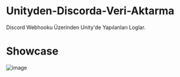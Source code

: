 # Unityden-Discorda-Veri-Aktarma
Discord Webhooku Üzerinden Unity'de Yapılanları Loglar.
# Showcase
![image](https://github.com/thatsquecy/Unityden-Discorda-Veri-Aktarma/assets/48627621/eadc4fc9-23ac-49de-acde-f6156360af4a)

